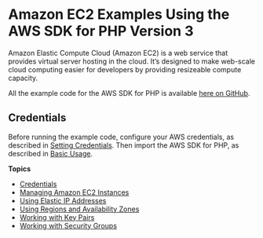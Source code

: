 # Amazon EC2 Examples Using the AWS SDK for PHP Version 3<a name="ec2-examples"></a>

Amazon Elastic Compute Cloud \(Amazon EC2\) is a web service that provides virtual server hosting in the cloud\. It’s designed to make web\-scale cloud computing easier for developers by providing resizeable compute capacity\.

All the example code for the AWS SDK for PHP is available [here on GitHub](https://github.com/awsdocs/aws-doc-sdk-examples/tree/master/php/example_code)\.

## Credentials<a name="credentials"></a>

Before running the example code, configure your AWS credentials, as described in [Setting Credentials](guide_credentials.md)\. Then import the AWS SDK for PHP, as described in [Basic Usage](getting-started_basic-usage.md)\.

**Topics**
+ [Credentials](#credentials)
+ [Managing Amazon EC2 Instances](ec2-examples-managing-instances.md)
+ [Using Elastic IP Addresses](ec2-examples-using-elastic-ip-addresses.md)
+ [Using Regions and Availability Zones](ec2-examples-using-regions-and-zones.md)
+ [Working with Key Pairs](ec2-examples-working-with-key-pairs.md)
+ [Working with Security Groups](ec2-examples-using-security-groups.md)